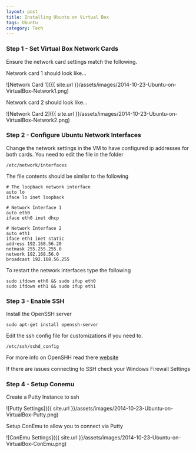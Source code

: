 ```yaml
---
layout: post
title: Installing Ubuntu on Virtual Box
tags: Ubuntu
category: Tech
---
```


### Step 1 - Set Virtual Box Network Cards ###

Ensure the network card settings match the following.  

Network card 1 should look like...

![Network Card 1]({{ site.url }}/assets/images/2014-10-23-Ubuntu-on-VirtualBox-Network1.png)

Network card 2 should look like...  

![Network Card 2]({{ site.url }}/assets/images/2014-10-23-Ubuntu-on-VirtualBox-Network2.png)

### Step 2 - Configure Ubuntu Network Interfaces ###

Change the network settings in the VM to have configured ip addresses for both cards. You need to edit the file in the folder

~~~
/etc/network/interfaces 
~~~

The file contents should be similar to the following

~~~
# The loopback network interface
auto lo
iface lo inet loopback

# Network Interface 1
auto eth0
iface eth0 inet dhcp

# Network Interface 2
auto eth1
iface eth1 inet static
address 192.168.56.20
netmask 255.255.255.0
network 192.168.56.0
broadcast 192.168.56.255
~~~

To restart the network interfaces type the following  

~~~
sudo ifdown eth0 && sudo ifup eth0
sudo ifdown eth1 && sudo ifup eth1
~~~

### Step 3 - Enable SSH ###

Install the OpenSSH server

~~~
sudo apt-get install openssh-server 
~~~

Edit the ssh config file for customizations if you need to.

~~~
/etc/ssh/sshd_config
~~~

For more info on OpenSHH read there [website](https://help.ubuntu.com/community/SSH/OpenSSH/Configuring)

If there are issues connecting to SSH check your Windows Firewall Settings

### Step 4 - Setup Conemu ###

Create a Putty Instance to ssh

![Putty Settings]({{ site.url }}/assets/images/2014-10-23-Ubuntu-on-VirtualBox-Putty.png)


Setup ConEmu to allow you to connect via Putty

![ConEmu Settings]({{ site.url }}/assets/images/2014-10-23-Ubuntu-on-VirtualBox-ConEmu.png)



